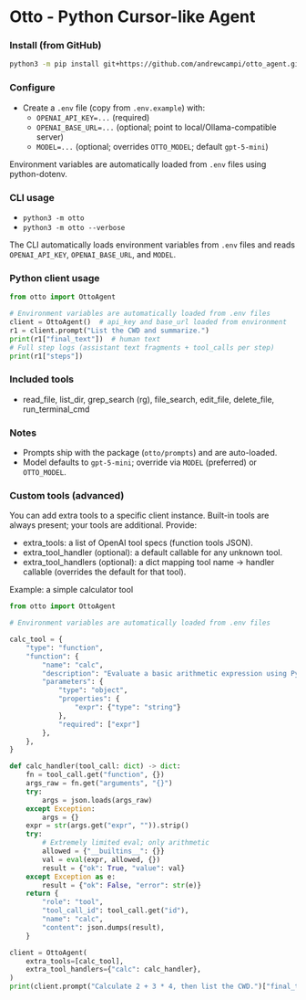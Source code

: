 # Otto - Python Cursor-like Agent

### Install (from GitHub)

```bash
python3 -m pip install git+https://github.com/andrewcampi/otto_agent.git
```

### Configure

- Create a `.env` file (copy from `.env.example`) with:
  - `OPENAI_API_KEY=...` (required)
  - `OPENAI_BASE_URL=...` (optional; point to local/Ollama-compatible server)
  - `MODEL=...` (optional; overrides `OTTO_MODEL`; default `gpt-5-mini`)

Environment variables are automatically loaded from `.env` files using python-dotenv.

### CLI usage

- `python3 -m otto`
- `python3 -m otto --verbose`

The CLI automatically loads environment variables from `.env` files and reads `OPENAI_API_KEY`, `OPENAI_BASE_URL`, and `MODEL`.

### Python client usage

```python
from otto import OttoAgent

# Environment variables are automatically loaded from .env files
client = OttoAgent()  # api_key and base_url loaded from environment
r1 = client.prompt("List the CWD and summarize.")
print(r1["final_text"])  # human text
# Full step logs (assistant text fragments + tool_calls per step)
print(r1["steps"])
```

### Included tools

- read_file, list_dir, grep_search (rg), file_search, edit_file, delete_file, run_terminal_cmd

### Notes

- Prompts ship with the package (`otto/prompts`) and are auto-loaded.
- Model defaults to `gpt-5-mini`; override via `MODEL` (preferred) or `OTTO_MODEL`.

### Custom tools (advanced)

You can add extra tools to a specific client instance. Built-in tools are always present; your tools are additional. Provide:
- extra_tools: a list of OpenAI tool specs (function tools JSON).
- extra_tool_handler (optional): a default callable for any unknown tool.
- extra_tool_handlers (optional): a dict mapping tool name → handler callable (overrides the default for that tool).

Example: a simple calculator tool
```python
from otto import OttoAgent

# Environment variables are automatically loaded from .env files

calc_tool = {
    "type": "function",
    "function": {
        "name": "calc",
        "description": "Evaluate a basic arithmetic expression using Python eval in a restricted scope.",
        "parameters": {
            "type": "object",
            "properties": {
                "expr": {"type": "string"}
            },
            "required": ["expr"]
        },
    },
}

def calc_handler(tool_call: dict) -> dict:
    fn = tool_call.get("function", {})
    args_raw = fn.get("arguments", "{}")
    try:
        args = json.loads(args_raw)
    except Exception:
        args = {}
    expr = str(args.get("expr", "")).strip()
    try:
        # Extremely limited eval; only arithmetic
        allowed = {"__builtins__": {}}
        val = eval(expr, allowed, {})
        result = {"ok": True, "value": val}
    except Exception as e:
        result = {"ok": False, "error": str(e)}
    return {
        "role": "tool",
        "tool_call_id": tool_call.get("id"),
        "name": "calc",
        "content": json.dumps(result),
    }

client = OttoAgent(
    extra_tools=[calc_tool],
    extra_tool_handlers={"calc": calc_handler},
)
print(client.prompt("Calculate 2 + 3 * 4, then list the CWD.")["final_text"])
```
